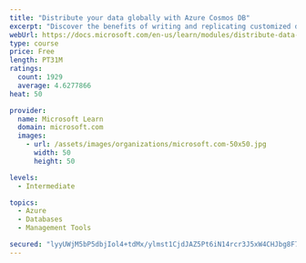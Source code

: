 ```yaml
---
title: "Distribute your data globally with Azure Cosmos DB"
excerpt: "Discover the benefits of writing and replicating customized data to regions around the world with Azure Cosmos DB global distribution."
webUrl: https://docs.microsoft.com/en-us/learn/modules/distribute-data-globally-with-cosmos-db/
type: course
price: Free
length: PT31M
ratings:
  count: 1929
  average: 4.6277866
heat: 50

provider:
  name: Microsoft Learn
  domain: microsoft.com
  images:
    - url: /assets/images/organizations/microsoft.com-50x50.jpg
      width: 50
      height: 50

levels:
  - Intermediate

topics:
  - Azure
  - Databases
  - Management Tools

secured: "lyyUWjM5bP5dbjIol4+tdMx/ylmst1CjdJAZ5Pt6iN14rcr3J5xW4CHJbg8F7fTxtPM4RVVodZ4/5woaM4E8WZgM3jvT9HD+aXaxB7nQK+vJJy7N/hWPK7R8V7TaeS25qpZ2F+NxsKKQUOJMUq2faXs3SUNsCrMffBOLbaDbr7mAcRleB+5+C5LpwgaK1ce/NORaNqIe986XL5YeJ0zmRNEwhp1P1Yy2n0KPfjn8FoBy96QDsVo+PVYTCQSEjZ7xprY0pVVYGewThQq4TBj9yMfipEsRiHy6uUsPDeLGevCp93rZx5jEO/9UgTLDHA8dMpcZ/eh6o+uR3iQufZ2+Nb4sRWn1LqhRbAvO72TGLseefmlfA3QUI9L6+NWQHKOeGizJMrtUCwHVyUc35yKaQZkiWjmk9iQxj7Juz2QzFfY=;VJfaoiZGw1WfMErfPgOWOg=="
---
```


